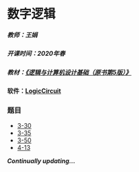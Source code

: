 # 数字逻辑

##### 教师：王娟

##### 开课时间：2020年春

##### 教材：[《逻辑与计算机设计基础（原书第5版）》](https://book.douban.com/subject/27088949/)

**软件：[LogicCircuit](http://www.logiccircuit.org/)**

### 题目

- [3-30](https://github.com/Hyperzsb/BIT/tree/master/2020/digital-logic/3-30)
- [3-35](https://github.com/Hyperzsb/BIT/tree/master/2020/digital-logic/3-35)
- [3-50](https://github.com/Hyperzsb/BIT/tree/master/2020/digital-logic/3-50)
- [4-13](https://github.com/Hyperzsb/BIT/tree/master/2020/digital-logic/4-13)

***Continually updating...***